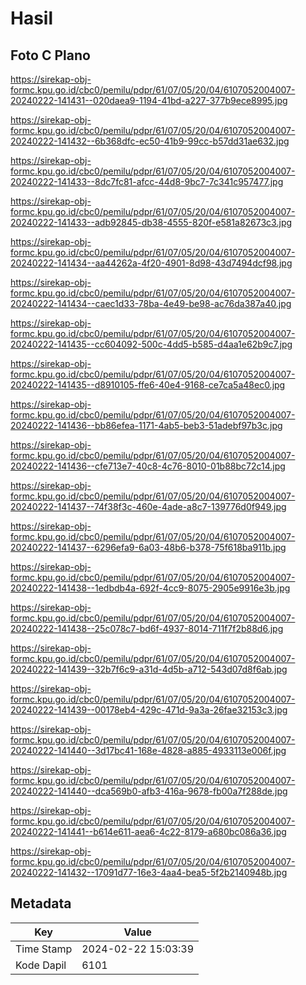 # Hasil

## Foto C Plano

https://sirekap-obj-formc.kpu.go.id/cbc0/pemilu/pdpr/61/07/05/20/04/6107052004007-20240222-141431--020daea9-1194-41bd-a227-377b9ece8995.jpg

https://sirekap-obj-formc.kpu.go.id/cbc0/pemilu/pdpr/61/07/05/20/04/6107052004007-20240222-141432--6b368dfc-ec50-41b9-99cc-b57dd31ae632.jpg

https://sirekap-obj-formc.kpu.go.id/cbc0/pemilu/pdpr/61/07/05/20/04/6107052004007-20240222-141433--8dc7fc81-afcc-44d8-9bc7-7c341c957477.jpg

https://sirekap-obj-formc.kpu.go.id/cbc0/pemilu/pdpr/61/07/05/20/04/6107052004007-20240222-141433--adb92845-db38-4555-820f-e581a82673c3.jpg

https://sirekap-obj-formc.kpu.go.id/cbc0/pemilu/pdpr/61/07/05/20/04/6107052004007-20240222-141434--aa44262a-4f20-4901-8d98-43d7494dcf98.jpg

https://sirekap-obj-formc.kpu.go.id/cbc0/pemilu/pdpr/61/07/05/20/04/6107052004007-20240222-141434--caec1d33-78ba-4e49-be98-ac76da387a40.jpg

https://sirekap-obj-formc.kpu.go.id/cbc0/pemilu/pdpr/61/07/05/20/04/6107052004007-20240222-141435--cc604092-500c-4dd5-b585-d4aa1e62b9c7.jpg

https://sirekap-obj-formc.kpu.go.id/cbc0/pemilu/pdpr/61/07/05/20/04/6107052004007-20240222-141435--d8910105-ffe6-40e4-9168-ce7ca5a48ec0.jpg

https://sirekap-obj-formc.kpu.go.id/cbc0/pemilu/pdpr/61/07/05/20/04/6107052004007-20240222-141436--bb86efea-1171-4ab5-beb3-51adebf97b3c.jpg

https://sirekap-obj-formc.kpu.go.id/cbc0/pemilu/pdpr/61/07/05/20/04/6107052004007-20240222-141436--cfe713e7-40c8-4c76-8010-01b88bc72c14.jpg

https://sirekap-obj-formc.kpu.go.id/cbc0/pemilu/pdpr/61/07/05/20/04/6107052004007-20240222-141437--74f38f3c-460e-4ade-a8c7-139776d0f949.jpg

https://sirekap-obj-formc.kpu.go.id/cbc0/pemilu/pdpr/61/07/05/20/04/6107052004007-20240222-141437--6296efa9-6a03-48b6-b378-75f618ba911b.jpg

https://sirekap-obj-formc.kpu.go.id/cbc0/pemilu/pdpr/61/07/05/20/04/6107052004007-20240222-141438--1edbdb4a-692f-4cc9-8075-2905e9916e3b.jpg

https://sirekap-obj-formc.kpu.go.id/cbc0/pemilu/pdpr/61/07/05/20/04/6107052004007-20240222-141438--25c078c7-bd6f-4937-8014-711f7f2b88d6.jpg

https://sirekap-obj-formc.kpu.go.id/cbc0/pemilu/pdpr/61/07/05/20/04/6107052004007-20240222-141439--32b7f6c9-a31d-4d5b-a712-543d07d8f6ab.jpg

https://sirekap-obj-formc.kpu.go.id/cbc0/pemilu/pdpr/61/07/05/20/04/6107052004007-20240222-141439--00178eb4-429c-471d-9a3a-26fae32153c3.jpg

https://sirekap-obj-formc.kpu.go.id/cbc0/pemilu/pdpr/61/07/05/20/04/6107052004007-20240222-141440--3d17bc41-168e-4828-a885-4933113e006f.jpg

https://sirekap-obj-formc.kpu.go.id/cbc0/pemilu/pdpr/61/07/05/20/04/6107052004007-20240222-141440--dca569b0-afb3-416a-9678-fb00a7f288de.jpg

https://sirekap-obj-formc.kpu.go.id/cbc0/pemilu/pdpr/61/07/05/20/04/6107052004007-20240222-141441--b614e611-aea6-4c22-8179-a680bc086a36.jpg

https://sirekap-obj-formc.kpu.go.id/cbc0/pemilu/pdpr/61/07/05/20/04/6107052004007-20240222-141432--17091d77-16e3-4aa4-bea5-5f2b2140948b.jpg


## Metadata

| Key        | Value               |
| ---------- | ------------------- |
| Time Stamp | 2024-02-22 15:03:39 |
| Kode Dapil | 6101                |




